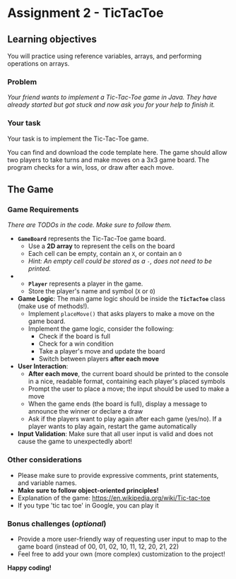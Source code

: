 # Assignment 2 - TicTacToe

## Learning objectives
You will practice using reference variables, arrays, and performing operations on arrays.

### Problem
*Your friend wants to implement a Tic-Tac-Toe game in Java. They have already started but got stuck and now ask you for your help to finish it.*

### Your task
Your task is to implement the Tic-Tac-Toe game.

You can find and download the code template here.
The game should allow two players to take turns and make moves on a 3x3 game board.
The program checks for a win, loss, or draw after each move.

## The Game
### **Game Requirements**
*There are TODOs in the code. Make sure to follow them.*
* **`GameBoard`** represents the Tic-Tac-Toe game board.
  * Use a **2D array** to represent the cells on the board
  * Each cell can be empty, contain an `X`, or contain an `O`
  * *Hint: An empty cell could be stored as a `-`, does not need to be printed.*
* * **`Player`** represents a player in the game.
  * Store the player's name and symbol (`X` or `O`)
* **Game Logic**: The main game logic should be inside the **`TicTacToe`** class (make use of methods!).
  * Implement `placeMove()` that asks players to make a move on the game board.
  * Implement the game logic, consider the following:
    * Check if the board is full
    * Check for a win condition
    * Take a player's move and update the board
    * Switch between players **after each move**
* **User Interaction**: 
   * **After each move**, the current board should be printed to the console in a nice, readable format, containing each player's placed symbols
   * Prompt the user to place a move; the input should be used to make a move
   * When the game ends (the board is full), display a message to announce the winner or declare a draw
   * Ask if the players want to play again after each game (yes/no). If a player wants to play again, restart the game automatically
* **Input Validation**: Make sure that all user input is valid and does not cause the game to unexpectedly abort!

### Other considerations

- Please make sure to provide expressive comments, print statements, and variable names.
- **Make sure to follow object-oriented principles!**
- Explanation of the game: https://en.wikipedia.org/wiki/Tic-tac-toe
- If you type 'tic tac toe' in Google, you can play it


### Bonus challenges (*optional*)
* Provide a more user-friendly way of requesting user input to map to the game board (instead of 00, 01, 02, 10, 11, 12, 20, 21, 22)
* Feel free to add your own (more complex) customization to the project!

**Happy coding!**
